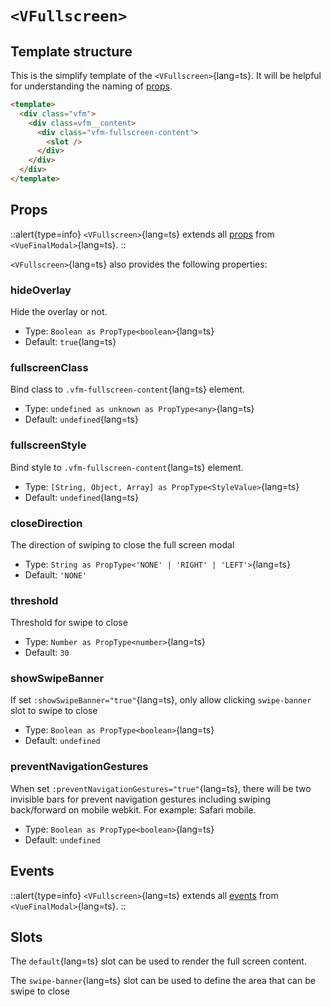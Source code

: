 # `<VFullscreen>`

## Template structure

This is the simplify template of the `<VFullscreen>`{lang=ts}.
It will be helpful for understanding the naming of [props](#props).

```html [VFullscreen.vue]
<template>
  <div class="vfm">
    <div class=vfm__content>
      <div class="vfm-fullscreen-content">
        <slot />
      </div>
    </div>
  </div>
</template>
```

## Props

::alert{type=info}
`<VFullscreen>`{lang=ts} extends all [props](/api/components/vue-final-modal#props) from `<VueFinalModal>`{lang=ts}.
::

`<VFullscreen>`{lang=ts} also provides the following properties:

### hideOverlay

Hide the overlay or not.
  - Type: `Boolean as PropType<boolean>`{lang=ts}
  - Default: `true`{lang=ts}

### fullscreenClass

Bind class to `.vfm-fullscreen-content`{lang=ts} element.
  - Type: `undefined as unknown as PropType<any>`{lang=ts}
  - Default: `undefined`{lang=ts}

### fullscreenStyle

Bind style to `.vfm-fullscreen-content`{lang=ts} element.
  - Type: `[String, Object, Array] as PropType<StyleValue>`{lang=ts}
  - Default: `undefined`{lang=ts}

### closeDirection

The direction of swiping to close the full screen modal
  - Type: `String as PropType<'NONE' | 'RIGHT' | 'LEFT'>`{lang=ts}
  - Default: `'NONE'`

### threshold

Threshold for swipe to close
  - Type: `Number as PropType<number>`{lang=ts}
  - Default: `30`

### showSwipeBanner

If set `:showSwipeBanner="true"`{lang=ts}, only allow clicking `swipe-banner` slot to swipe to close
  - Type: `Boolean as PropType<boolean>`{lang=ts}
  - Default: `undefined`

### preventNavigationGestures

When set `:preventNavigationGestures="true"`{lang=ts}, there will be two invisible bars for prevent navigation gestures including swiping back/forward on mobile webkit. For example: Safari mobile.
  - Type: `Boolean as PropType<boolean>`{lang=ts}
  - Default: `undefined`

## Events

::alert{type=info}
`<VFullscreen>`{lang=ts} extends all [events](/api/components/vue-final-modal#events) from `<VueFinalModal>`{lang=ts}.
::

## Slots

The `default`{lang=ts} slot can be used to render the full screen content.

The `swipe-banner`{lang=ts} slot can be used to define the area that can be swipe to close
